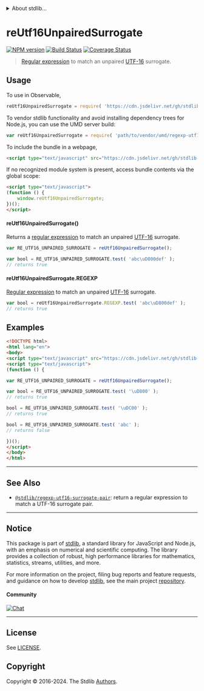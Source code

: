 <!--

@license Apache-2.0

Copyright (c) 2018 The Stdlib Authors.

Licensed under the Apache License, Version 2.0 (the "License");
you may not use this file except in compliance with the License.
You may obtain a copy of the License at

   http://www.apache.org/licenses/LICENSE-2.0

Unless required by applicable law or agreed to in writing, software
distributed under the License is distributed on an "AS IS" BASIS,
WITHOUT WARRANTIES OR CONDITIONS OF ANY KIND, either express or implied.
See the License for the specific language governing permissions and
limitations under the License.

-->


<details>
  <summary>
    About stdlib...
  </summary>
  <p>We believe in a future in which the web is a preferred environment for numerical computation. To help realize this future, we've built stdlib. stdlib is a standard library, with an emphasis on numerical and scientific computation, written in JavaScript (and C) for execution in browsers and in Node.js.</p>
  <p>The library is fully decomposable, being architected in such a way that you can swap out and mix and match APIs and functionality to cater to your exact preferences and use cases.</p>
  <p>When you use stdlib, you can be absolutely certain that you are using the most thorough, rigorous, well-written, studied, documented, tested, measured, and high-quality code out there.</p>
  <p>To join us in bringing numerical computing to the web, get started by checking us out on <a href="https://github.com/stdlib-js/stdlib">GitHub</a>, and please consider <a href="https://opencollective.com/stdlib">financially supporting stdlib</a>. We greatly appreciate your continued support!</p>
</details>

# reUtf16UnpairedSurrogate

[![NPM version][npm-image]][npm-url] [![Build Status][test-image]][test-url] [![Coverage Status][coverage-image]][coverage-url] <!-- [![dependencies][dependencies-image]][dependencies-url] -->

> [Regular expression][mdn-regexp] to match an unpaired [UTF-16][utf-16] surrogate.



<section class="usage">

## Usage

<!-- eslint-disable id-length -->

To use in Observable,

```javascript
reUtf16UnpairedSurrogate = require( 'https://cdn.jsdelivr.net/gh/stdlib-js/regexp-utf16-unpaired-surrogate@v0.2.1-umd/browser.js' )
```

To vendor stdlib functionality and avoid installing dependency trees for Node.js, you can use the UMD server build:

```javascript
var reUtf16UnpairedSurrogate = require( 'path/to/vendor/umd/regexp-utf16-unpaired-surrogate/index.js' )
```

To include the bundle in a webpage,

```html
<script type="text/javascript" src="https://cdn.jsdelivr.net/gh/stdlib-js/regexp-utf16-unpaired-surrogate@v0.2.1-umd/browser.js"></script>
```

If no recognized module system is present, access bundle contents via the global scope:

```html
<script type="text/javascript">
(function () {
    window.reUtf16UnpairedSurrogate;
})();
</script>
```

#### reUtf16UnpairedSurrogate()

Returns a [regular expression][mdn-regexp] to match an unpaired [UTF-16][utf-16] surrogate. 

<!-- eslint-disable id-length -->

```javascript
var RE_UTF16_UNPAIRED_SURROGATE = reUtf16UnpairedSurrogate();

var bool = RE_UTF16_UNPAIRED_SURROGATE.test( 'abc\uD800def' );
// returns true
```

#### reUtf16UnpairedSurrogate.REGEXP

[Regular expression][mdn-regexp] to match an unpaired [UTF-16][utf-16] surrogate. 

```javascript
var bool = reUtf16UnpairedSurrogate.REGEXP.test( 'abc\uD800def' );
// returns true
```

</section>

<!-- /.usage -->

<section class="examples">

## Examples

<!-- eslint-disable id-length -->

<!-- eslint no-undef: "error" -->

```html
<!DOCTYPE html>
<html lang="en">
<body>
<script type="text/javascript" src="https://cdn.jsdelivr.net/gh/stdlib-js/regexp-utf16-unpaired-surrogate@v0.2.1-umd/browser.js"></script>
<script type="text/javascript">
(function () {

var RE_UTF16_UNPAIRED_SURROGATE = reUtf16UnpairedSurrogate();

var bool = RE_UTF16_UNPAIRED_SURROGATE.test( '\uD800' );
// returns true

bool = RE_UTF16_UNPAIRED_SURROGATE.test( '\uDC00' );
// returns true

bool = RE_UTF16_UNPAIRED_SURROGATE.test( 'abc' );
// returns false

})();
</script>
</body>
</html>
```

</section>

<!-- /.examples -->

<!-- Section for related `stdlib` packages. Do not manually edit this section, as it is automatically populated. -->

<section class="related">

* * *

## See Also

-   <span class="package-name">[`@stdlib/regexp-utf16-surrogate-pair`][@stdlib/regexp/utf16-surrogate-pair]</span><span class="delimiter">: </span><span class="description">return a regular expression to match a UTF-16 surrogate pair.</span>

</section>

<!-- /.related -->

<!-- Section for all links. Make sure to keep an empty line after the `section` element and another before the `/section` close. -->


<section class="main-repo" >

* * *

## Notice

This package is part of [stdlib][stdlib], a standard library for JavaScript and Node.js, with an emphasis on numerical and scientific computing. The library provides a collection of robust, high performance libraries for mathematics, statistics, streams, utilities, and more.

For more information on the project, filing bug reports and feature requests, and guidance on how to develop [stdlib][stdlib], see the main project [repository][stdlib].

#### Community

[![Chat][chat-image]][chat-url]

---

## License

See [LICENSE][stdlib-license].


## Copyright

Copyright &copy; 2016-2024. The Stdlib [Authors][stdlib-authors].

</section>

<!-- /.stdlib -->

<!-- Section for all links. Make sure to keep an empty line after the `section` element and another before the `/section` close. -->

<section class="links">

[npm-image]: http://img.shields.io/npm/v/@stdlib/regexp-utf16-unpaired-surrogate.svg
[npm-url]: https://npmjs.org/package/@stdlib/regexp-utf16-unpaired-surrogate

[test-image]: https://github.com/stdlib-js/regexp-utf16-unpaired-surrogate/actions/workflows/test.yml/badge.svg?branch=v0.2.1
[test-url]: https://github.com/stdlib-js/regexp-utf16-unpaired-surrogate/actions/workflows/test.yml?query=branch:v0.2.1

[coverage-image]: https://img.shields.io/codecov/c/github/stdlib-js/regexp-utf16-unpaired-surrogate/main.svg
[coverage-url]: https://codecov.io/github/stdlib-js/regexp-utf16-unpaired-surrogate?branch=main

<!--

[dependencies-image]: https://img.shields.io/david/stdlib-js/regexp-utf16-unpaired-surrogate.svg
[dependencies-url]: https://david-dm.org/stdlib-js/regexp-utf16-unpaired-surrogate/main

-->

[chat-image]: https://img.shields.io/gitter/room/stdlib-js/stdlib.svg
[chat-url]: https://app.gitter.im/#/room/#stdlib-js_stdlib:gitter.im

[stdlib]: https://github.com/stdlib-js/stdlib

[stdlib-authors]: https://github.com/stdlib-js/stdlib/graphs/contributors

[umd]: https://github.com/umdjs/umd
[es-module]: https://developer.mozilla.org/en-US/docs/Web/JavaScript/Guide/Modules

[deno-url]: https://github.com/stdlib-js/regexp-utf16-unpaired-surrogate/tree/deno
[deno-readme]: https://github.com/stdlib-js/regexp-utf16-unpaired-surrogate/blob/deno/README.md
[umd-url]: https://github.com/stdlib-js/regexp-utf16-unpaired-surrogate/tree/umd
[umd-readme]: https://github.com/stdlib-js/regexp-utf16-unpaired-surrogate/blob/umd/README.md
[esm-url]: https://github.com/stdlib-js/regexp-utf16-unpaired-surrogate/tree/esm
[esm-readme]: https://github.com/stdlib-js/regexp-utf16-unpaired-surrogate/blob/esm/README.md
[branches-url]: https://github.com/stdlib-js/regexp-utf16-unpaired-surrogate/blob/main/branches.md

[stdlib-license]: https://raw.githubusercontent.com/stdlib-js/regexp-utf16-unpaired-surrogate/main/LICENSE

[mdn-regexp]: https://developer.mozilla.org/en-US/docs/Web/JavaScript/Guide/Regular_Expressions

[utf-16]: https://en.wikipedia.org/wiki/UTF-16

<!-- <related-links> -->

[@stdlib/regexp/utf16-surrogate-pair]: https://github.com/stdlib-js/regexp-utf16-surrogate-pair/tree/umd

<!-- </related-links> -->

</section>

<!-- /.links -->
